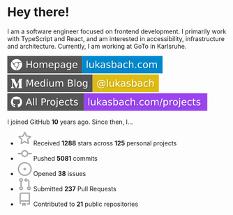 # Hey there!

I am a software engineer focused on frontend development. I primarily work with TypeScript and React, and am interested in accessibility, infrastructure and architecture. Currently, I am working at GoTo in Karlsruhe.

[![Homepage](./icons/homepage.svg)](https://lukasbach.com)
[![Medium Blog](./icons/medium.svg)](https://medium.com/@lukasbach)
[![My Projects](./icons/projects.svg)](https://lukasbach.com/projects)

I joined GitHub **10** years ago. Since then, I...

- ![](./icons/star.svg) Received **1288** stars across **125** personal projects
- ![](./icons/commit.svg) Pushed **5081** commits
- ![](./icons/issues.svg) Opened **38** issues
- ![](./icons/pr.svg) Submitted **237** Pull Requests
- ![](./icons/repo.svg) Contributed to **21** public repositories

